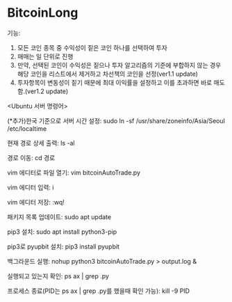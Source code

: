 # BitcoinLong

기능:
1. 모든 코인 종목 중 수익성이 짙은 코인 하나를 선택하여 투자
2. 매매는 일 단위로 진행
3. 만약, 선택된 코인이 수익성은 짙으나 투자 알고리즘의 기준에 부합하지 않는 경우 해당 코인을 리스트에서 제거하고 차선책의 코인을 선정(ver1.1 update)
4. 투자항목이 변동성이 짙기 때문에 최대 이익률을 설정하고 이를 초과하면 바로 매도함.(ver1.2 update)

<Ubuntu 서버 명령어>

(*추가)한국 기준으로 서버 시간 설정: sudo ln -sf /usr/share/zoneinfo/Asia/Seoul /etc/localtime

현재 경로 상세 출력: ls -al

경로 이동: cd 경로

vim 에디터로 파일 열기: vim bitcoinAutoTrade.py

vim 에디터 입력: i

vim 에디터 저장: :wq!

패키지 목록 업데이트: sudo apt update

pip3 설치: sudo apt install python3-pip

pip3로 pyupbit 설치: pip3 install pyupbit

백그라운드 실행: nohup python3 bitcoinAutoTrade.py > output.log &

실행되고 있는지 확인: ps ax | grep .py

프로세스 종료(PID는 ps ax | grep .py를 했을때 확인 가능): kill -9 PID

